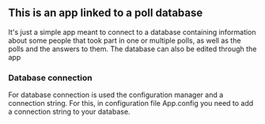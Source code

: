 ## This is an app linked to a poll database

It's just a simple app meant to connect to a database containing information about some people that took part in one or multiple polls, as well as the polls and the answers to them. The database can also be edited through the app

### Database connection

For database connection is used the configuration manager and a connection string. For this, in configuration file App.config you need to add a connection string to your database.
